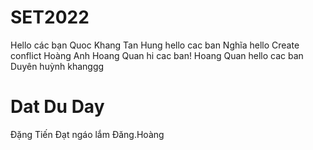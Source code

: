# SET2022
Hello các bạn
Quoc Khang
Tan Hung hello cac ban
Nghĩa hello
Create conflict
Hoàng Anh 
Hoang Quan hi cac ban!
Hoang Quan hello cac ban
Duyên huỳnh
khanggg
<h1>Dat Du Day </h1>
Đặng Tiến Đạt ngáo lắm
Đăng.Hoàng